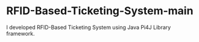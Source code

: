 # RFID-Based-Ticketing-System-main
I developed RFID-Based Ticketing System using Java Pi4J Library framework.
